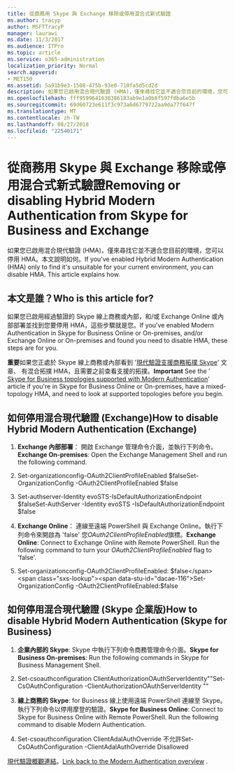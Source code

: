 ```yaml
---
title: 從商務用 Skype 與 Exchange 移除或停用混合式新式驗證
ms.author: tracyp
author: MSFTTracyP
manager: laurawi
ms.date: 11/3/2017
ms.audience: ITPro
ms.topic: article
ms.service: o365-administration
localization_priority: Normal
search.appverid:
- MET150
ms.assetid: 5a91b9e3-1508-475b-93e0-710fa5d5cd2d
description: 如果您已啟用混合現代驗證 (HMA)，僅來尋找它並不適合您目前的環境，您可以停用 HMA。本文說明如何。
ms.openlocfilehash: fff9599641630386183ab9e1a0b8f597f0ba6e5b
ms.sourcegitcommit: 69d60723e611f3c973a6d6779722aa9da77f647f
ms.translationtype: MT
ms.contentlocale: zh-TW
ms.lasthandoff: 08/27/2018
ms.locfileid: "22540171"
---
```

# <a name="removing-or-disabling-hybrid-modern-authentication-from-skype-for-business-and-exchange"></a><span data-ttu-id="dacae-104">從商務用 Skype 與 Exchange 移除或停用混合式新式驗證</span><span class="sxs-lookup"><span data-stu-id="dacae-104">Removing or disabling Hybrid Modern Authentication from Skype for Business and Exchange</span></span>

<span data-ttu-id="dacae-p102">如果您已啟用混合現代驗證 (HMA)，僅來尋找它並不適合您目前的環境，您可以停用 HMA。本文說明如何。</span><span class="sxs-lookup"><span data-stu-id="dacae-p102">If you've enabled Hybrid Modern Authentication (HMA) only to find it's unsuitable for your current environment, you can disable HMA. This article explains how.</span></span>
  
## <a name="who-is-this-article-for"></a><span data-ttu-id="dacae-107">本文是誰？</span><span class="sxs-lookup"><span data-stu-id="dacae-107">Who is this article for?</span></span>

<span data-ttu-id="dacae-108">如果您已啟用經過驗證的 Skype 線上商務或內部，和/或 Exchange Online 或內部部署並找到您要停用 HMA，這些步驟就是您。</span><span class="sxs-lookup"><span data-stu-id="dacae-108">If you've enabled Modern Authentication in Skype for Business Online or On-premises, and/or Exchange Online or On-premises and found you need to disable HMA, these steps are for you.</span></span>
  
 <span data-ttu-id="dacae-109">**重要**如果您正處於 Skype 線上商務或內部看到 '[現代驗證支援商務拓撲 Skype](https://technet.microsoft.com/en-us/library/mt803262.aspx)' 文章、 有混合拓撲 HMA，且需要之前查看支援的拓撲。</span><span class="sxs-lookup"><span data-stu-id="dacae-109">**Important** See the ' [Skype for Business topologies supported with Modern Authentication](https://technet.microsoft.com/en-us/library/mt803262.aspx)' article if you're in Skype for Business Online or On-premises, have a mixed-topology HMA, and need to look at supported topologies before you begin.</span></span>
  
## <a name="how-to-disable-hybrid-modern-authentication-exchange"></a><span data-ttu-id="dacae-110">如何停用混合現代驗證 (Exchange)</span><span class="sxs-lookup"><span data-stu-id="dacae-110">How to disable Hybrid Modern Authentication (Exchange)</span></span>

1. <span data-ttu-id="dacae-111">**Exchange 內部部署**： 開啟 Exchange 管理命令介面，並執行下列命令。</span><span class="sxs-lookup"><span data-stu-id="dacae-111">**Exchange On-premises**: Open the Exchange Management Shell and run the following command.</span></span> 
    
1. <span data-ttu-id="dacae-112">Set-organizationconfig-OAuth2ClientProfileEnabled $false</span><span class="sxs-lookup"><span data-stu-id="dacae-112">Set-OrganizationConfig -OAuth2ClientProfileEnabled $false</span></span>
    
2. <span data-ttu-id="dacae-113">Set-authserver-Identity evoSTS-IsDefaultAuthorizationEndpoint $false</span><span class="sxs-lookup"><span data-stu-id="dacae-113">Set-AuthServer -Identity evoSTS -IsDefaultAuthorizationEndpoint $false</span></span>
    
2. <span data-ttu-id="dacae-p103">**Exchange Online**： 連線至遠端 PowerShell 與 Exchange Online。執行下列命令來開啟為 'false' 您*OAuth2ClientProfileEnabled*旗標。</span><span class="sxs-lookup"><span data-stu-id="dacae-p103">**Exchange Online**: Connect to Exchange Online with Remote PowerShell. Run the following command to turn your  *OAuth2ClientProfileEnabled*  flag to 'false'.</span></span> 
    
1. <span data-ttu-id="dacae-116">Set-organizationconfig-OAuth2ClientProfileEnabled: $false</span><span class="sxs-lookup"><span data-stu-id="dacae-116">Set-OrganizationConfig -OAuth2ClientProfileEnabled:$false</span></span>
    
## <a name="how-to-disable-hybrid-modern-authentication-skype-for-business"></a><span data-ttu-id="dacae-117">如何停用混合現代驗證 (Skype 企業版)</span><span class="sxs-lookup"><span data-stu-id="dacae-117">How to disable Hybrid Modern Authentication (Skype for Business)</span></span>

1. <span data-ttu-id="dacae-118">**企業內部的 Skype**: Skype 中執行下列命令商務管理命令介面。</span><span class="sxs-lookup"><span data-stu-id="dacae-118">**Skype for Business On-premises**: Run the following commands in Skype for Business Management Shell.</span></span>
    
1. <span data-ttu-id="dacae-119">Set-csoauthconfiguration ClientAuthorizationOAuthServerIdentity""</span><span class="sxs-lookup"><span data-stu-id="dacae-119">Set-CsOAuthConfiguration -ClientAuthorizationOAuthServerIdentity ""</span></span>
    
2. <span data-ttu-id="dacae-p104">**線上商務的 Skype**: for Business 線上使用遠端 PowerShell 連線至 Skype。執行下列命令以停用摩登的驗證。</span><span class="sxs-lookup"><span data-stu-id="dacae-p104">**Skype for Business Online**: Connect to Skype for Business Online with Remote PowerShell. Run the following command to disable Modern Authentication.</span></span> 
    
1. <span data-ttu-id="dacae-122">Set-csoauthconfiguration ClientAdalAuthOverride 不允許</span><span class="sxs-lookup"><span data-stu-id="dacae-122">Set-CsOAuthConfiguration -ClientAdalAuthOverride Disallowed</span></span>
    
<span data-ttu-id="dacae-123">[現代驗證概觀連結](hybrid-modern-auth-overview.md)。</span><span class="sxs-lookup"><span data-stu-id="dacae-123">[Link back to the Modern Authentication overview](hybrid-modern-auth-overview.md) .</span></span> 
  

